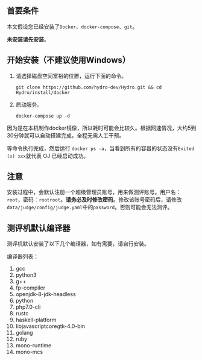 ## 首要条件

本文假设您已经安装了`Docker`、`docker-compose`、`git`。

**未安装请先安装**。

## 开始安装（不建议使用Windows）

1. 请选择磁盘空间富裕的位置，运行下面的命令。

   `git clone https://github.com/hydro-dev/Hydro.git && cd Hydro/install/docker`

2. 启动服务。

   `docker-compose up -d`

因为是在本机制作docker镜像，所以耗时可能会比较久。根据网速情况，大约5到30分钟就可以自动搭建完成，全程无需人工干预。

等命令执行完成，然后运行 `docker ps -a`，当看到所有的容器的状态没有`Exited (x) xxx`就代表 OJ 已经启动成功。

## 注意

安装过程中，会默认注册一个超级管理员账号，用来做测评账号。用户名：`root`，密码：`rootroot`。**请务必及时修改密码**。修改该账号密码后，请修改`data/judge/config/judge.yaml`中的`password`。否则可能会无法测评。

## 测评机默认编译器

测评机默认安装了以下几个编译器，如有需要，请自行安装。

编译器列表：

1. gcc
2. python3
3. g++
4. fp-compiler
5. openjdk-8-jdk-headless
6. python
7. php7.0-cli
8. rustc
9. haskell-platform
10. libjavascriptcoregtk-4.0-bin
11. golang
12. ruby
13. mono-runtime
14. mono-mcs

